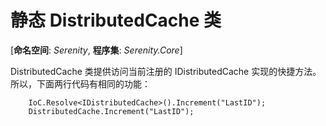 # 静态 DistributedCache 类 

[**命名空间**: *Serenity*, **程序集**: *Serenity.Core*]

DistributedCache 类提供访问当前注册的 IDistributedCache 实现的快捷方法。所以，下面两行代码有相同的功能：

```
    IoC.Resolve<IDistributedCache>().Increment("LastID");
    DistributedCache.Increment("LastID");
```
